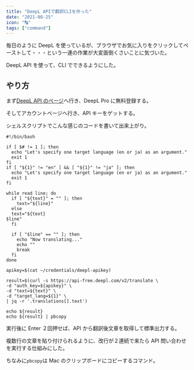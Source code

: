 ```yaml
---
title: "DeepL APIで翻訳CLIを作った"
date: "2021-08-25"
icon: "🔠"
tags: ["command"]
---
```


毎日のように DeepL を使っているが、ブラウザでお気に入りをクリックしてペーストして・・・という一連の作業が大変面倒くさいことに気づいた。

DeepL API を使って、CLI でできるようにした。

## やり方

まず[DeepL API のページ](https://www.deepl.com/pro?cta=menu-login-signup)へ行き、DeepL Pro に無料登録する。

そしてアカウントページへ行き、API キーをゲットする。

シェルスクリプトでこんな感じのコードを書いて出来上がり。

```shell
#!/bin/bash

if [ $# != 1 ]; then
  echo "Let's specify one target language (en or ja) as an argument."
  exit 1
fi
if [ "${1}" != "en" ] && [ "${1}" != "ja" ]; then
  echo "Let's specify one target language (en or ja) as an argument."
  exit 1
fi

while read line; do
  if [ "${text}" = "" ]; then
    text="${line}"
  else
  text="${text}
$line"
  fi

  if [ "$line" == "" ]; then
    echo "Now translating..."
    echo ""
    break
  fi
done

apikey=$(cat ~/credentials/deepl-apikey)

result=$(curl -s https://api-free.deepl.com/v2/translate \
-d "auth_key=${apikey}" \
-d "text=${text}" \
-d "target_lang=${1}" \
| jq -r '.translations[].text')

echo ${result}
echo ${result} | pbcopy
```

実行後に Enter ２回押せば、API から翻訳後文章を取得して標準出力する。

複数行の文章を貼り付けられるように、改行が２連続で来たら API 問い合わせを実行する仕組みにした。

ちなみに`pbcopy`は Mac のクリップボードにコピーするコマンド。
